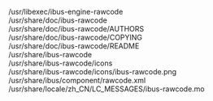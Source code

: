 /usr/libexec/ibus-engine-rawcode  
/usr/share/doc/ibus-rawcode  
/usr/share/doc/ibus-rawcode/AUTHORS  
/usr/share/doc/ibus-rawcode/COPYING  
/usr/share/doc/ibus-rawcode/README  
/usr/share/ibus-rawcode  
/usr/share/ibus-rawcode/icons  
/usr/share/ibus-rawcode/icons/ibus-rawcode.png  
/usr/share/ibus/component/rawcode.xml  
/usr/share/locale/zh\_CN/LC\_MESSAGES/ibus-rawcode.mo  
